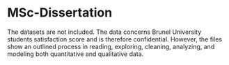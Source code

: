 # MSc-Dissertation

The datasets are not included. The data concerns Brunel University students satisfaction score and is therefore confidential.
However, the files show an outlined process in reading, exploring, cleaning, analyzing, and modeling both quantitative and qualitative data. 
